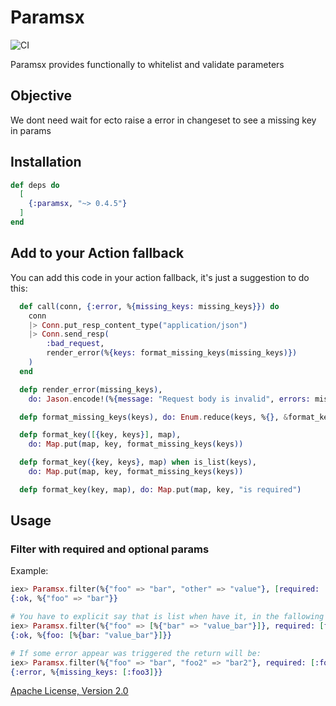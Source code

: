# Paramsx

![CI](https://github.com/BCecatto/Paramsx/workflows/CI/badge.svg?branch=master)

Paramsx provides functionally to whitelist and validate parameters

## Objective

We dont need wait for ecto raise a error in changeset to see a missing key in params

## Installation

```elixir
def deps do
  [
    {:paramsx, "~> 0.4.5"}
  ]
end
```

## Add to your Action fallback
You can add this code in your action fallback, it's just a suggestion to do this:
```elixir
  def call(conn, {:error, %{missing_keys: missing_keys}}) do
    conn
    |> Conn.put_resp_content_type("application/json")
    |> Conn.send_resp(
        :bad_request,
        render_error(%{keys: format_missing_keys(missing_keys)})                    
    )
  end

  defp render_error(missing_keys),
    do: Jason.encode!(%{message: "Request body is invalid", errors: missing_keys})

  defp format_missing_keys(keys), do: Enum.reduce(keys, %{}, &format_key/2)

  defp format_key([{key, keys}], map),
    do: Map.put(map, key, format_missing_keys(keys))

  defp format_key({key, keys}, map) when is_list(keys),
    do: Map.put(map, key, format_missing_keys(keys))

  defp format_key(key, map), do: Map.put(map, key, "is required")                                                                 
```
## Usage
### Filter with required and optional params

Example:
```elixir
iex> Paramsx.filter(%{"foo" => "bar", "other" => "value"}, [required: [:foo], optional: []])
{:ok, %{"foo" => "bar"}}

# You have to explicit say that is list when have it, in the fallowing format `key_name_list`
iex> Paramsx.filter(%{"foo" => [%{"bar" => "value_bar"}]}, required: [foo_list: [:bar]])
{:ok, %{foo: [%{bar: "value_bar"}]}}

# If some error appear was triggered the return will be:
iex> Paramsx.filter(%{"foo" => "bar", "foo2" => "bar2"}, required: [:foo3])
{:error, %{missing_keys: [:foo3]}} 
```

[Apache License, Version 2.0](LICENSE) 
